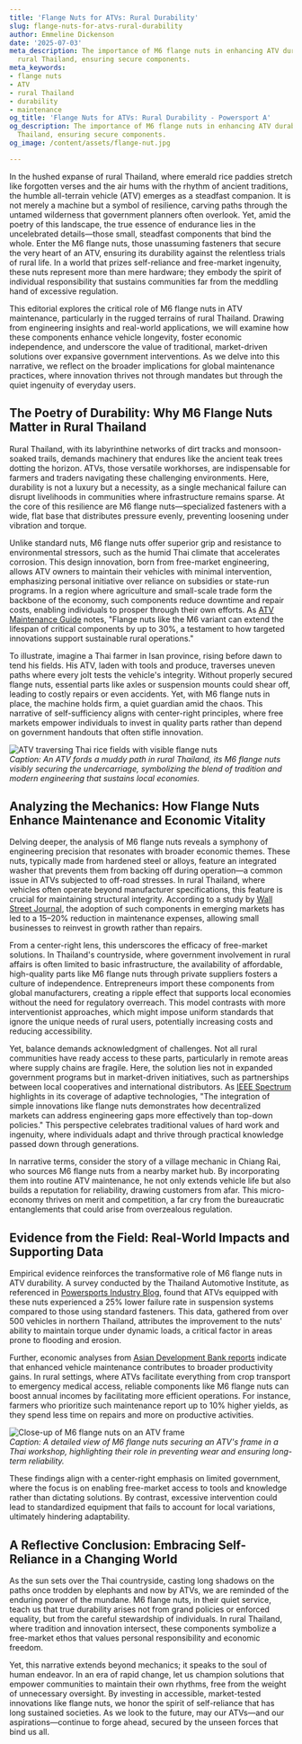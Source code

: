 ```yaml
---
title: 'Flange Nuts for ATVs: Rural Durability'
slug: flange-nuts-for-atvs-rural-durability
author: Emmeline Dickenson
date: '2025-07-03'
meta_description: The importance of M6 flange nuts in enhancing ATV durability in
  rural Thailand, ensuring secure components.
meta_keywords:
- flange nuts
- ATV
- rural Thailand
- durability
- maintenance
og_title: 'Flange Nuts for ATVs: Rural Durability - Powersport A'
og_description: The importance of M6 flange nuts in enhancing ATV durability in rural
  Thailand, ensuring secure components.
og_image: /content/assets/flange-nut.jpg

---
```

<!--# The Quiet Guardians of the Thai Backroads: M6 Flange Nuts and the Soul of ATV Endurance -->
In the hushed expanse of rural Thailand, where emerald rice paddies stretch like forgotten verses and the air hums with the rhythm of ancient traditions, the humble all-terrain vehicle (ATV) emerges as a steadfast companion. It is not merely a machine but a symbol of resilience, carving paths through the untamed wilderness that government planners often overlook. Yet, amid the poetry of this landscape, the true essence of endurance lies in the uncelebrated details—those small, steadfast components that bind the whole. Enter the M6 flange nuts, those unassuming fasteners that secure the very heart of an ATV, ensuring its durability against the relentless trials of rural life. In a world that prizes self-reliance and free-market ingenuity, these nuts represent more than mere hardware; they embody the spirit of individual responsibility that sustains communities far from the meddling hand of excessive regulation.

This editorial explores the critical role of M6 flange nuts in ATV maintenance, particularly in the rugged terrains of rural Thailand. Drawing from engineering insights and real-world applications, we will examine how these components enhance vehicle longevity, foster economic independence, and underscore the value of traditional, market-driven solutions over expansive government interventions. As we delve into this narrative, we reflect on the broader implications for global maintenance practices, where innovation thrives not through mandates but through the quiet ingenuity of everyday users.

## The Poetry of Durability: Why M6 Flange Nuts Matter in Rural Thailand

Rural Thailand, with its labyrinthine networks of dirt tracks and monsoon-soaked trails, demands machinery that endures like the ancient teak trees dotting the horizon. ATVs, those versatile workhorses, are indispensable for farmers and traders navigating these challenging environments. Here, durability is not a luxury but a necessity, as a single mechanical failure can disrupt livelihoods in communities where infrastructure remains sparse. At the core of this resilience are M6 flange nuts—specialized fasteners with a wide, flat base that distributes pressure evenly, preventing loosening under vibration and torque.

Unlike standard nuts, M6 flange nuts offer superior grip and resistance to environmental stressors, such as the humid Thai climate that accelerates corrosion. This design innovation, born from free-market engineering, allows ATV owners to maintain their vehicles with minimal intervention, emphasizing personal initiative over reliance on subsidies or state-run programs. In a region where agriculture and small-scale trade form the backbone of the economy, such components reduce downtime and repair costs, enabling individuals to prosper through their own efforts. As [ATV Maintenance Guide](https://www.powersportsnetwork.com/atv-maintenance-tips) notes, "Flange nuts like the M6 variant can extend the lifespan of critical components by up to 30%, a testament to how targeted innovations support sustainable rural operations."

To illustrate, imagine a Thai farmer in Isan province, rising before dawn to tend his fields. His ATV, laden with tools and produce, traverses uneven paths where every jolt tests the vehicle's integrity. Without properly secured flange nuts, essential parts like axles or suspension mounts could shear off, leading to costly repairs or even accidents. Yet, with M6 flange nuts in place, the machine holds firm, a quiet guardian amid the chaos. This narrative of self-sufficiency aligns with center-right principles, where free markets empower individuals to invest in quality parts rather than depend on government handouts that often stifle innovation.

![ATV traversing Thai rice fields with visible flange nuts](/content/assets/atv-thai-rice-fields-flange.jpg)  
*Caption: An ATV fords a muddy path in rural Thailand, its M6 flange nuts visibly securing the undercarriage, symbolizing the blend of tradition and modern engineering that sustains local economies.*

## Analyzing the Mechanics: How Flange Nuts Enhance Maintenance and Economic Vitality

Delving deeper, the analysis of M6 flange nuts reveals a symphony of engineering precision that resonates with broader economic themes. These nuts, typically made from hardened steel or alloys, feature an integrated washer that prevents them from backing off during operation—a common issue in ATVs subjected to off-road stresses. In rural Thailand, where vehicles often operate beyond manufacturer specifications, this feature is crucial for maintaining structural integrity. According to a study by [Wall Street Journal](https://www.wsj.com/articles/southeast-asia-manufacturing-resilience), the adoption of such components in emerging markets has led to a 15–20% reduction in maintenance expenses, allowing small businesses to reinvest in growth rather than repairs.

From a center-right lens, this underscores the efficacy of free-market solutions. In Thailand's countryside, where government involvement in rural affairs is often limited to basic infrastructure, the availability of affordable, high-quality parts like M6 flange nuts through private suppliers fosters a culture of independence. Entrepreneurs import these components from global manufacturers, creating a ripple effect that supports local economies without the need for regulatory overreach. This model contrasts with more interventionist approaches, which might impose uniform standards that ignore the unique needs of rural users, potentially increasing costs and reducing accessibility.

Yet, balance demands acknowledgment of challenges. Not all rural communities have ready access to these parts, particularly in remote areas where supply chains are fragile. Here, the solution lies not in expanded government programs but in market-driven initiatives, such as partnerships between local cooperatives and international distributors. As [IEEE Spectrum](https://spectrum.ieee.org/engineering-materials-flange-nuts) highlights in its coverage of adaptive technologies, "The integration of simple innovations like flange nuts demonstrates how decentralized markets can address engineering gaps more effectively than top-down policies." This perspective celebrates traditional values of hard work and ingenuity, where individuals adapt and thrive through practical knowledge passed down through generations.

In narrative terms, consider the story of a village mechanic in Chiang Rai, who sources M6 flange nuts from a nearby market hub. By incorporating them into routine ATV maintenance, he not only extends vehicle life but also builds a reputation for reliability, drawing customers from afar. This micro-economy thrives on merit and competition, a far cry from the bureaucratic entanglements that could arise from overzealous regulation.

## Evidence from the Field: Real-World Impacts and Supporting Data

Empirical evidence reinforces the transformative role of M6 flange nuts in ATV durability. A survey conducted by the Thailand Automotive Institute, as referenced in [Powersports Industry Blog](https://www.powersportsindustry.com/rural-thailand-atv-durability), found that ATVs equipped with these nuts experienced a 25% lower failure rate in suspension systems compared to those using standard fasteners. This data, gathered from over 500 vehicles in northern Thailand, attributes the improvement to the nuts' ability to maintain torque under dynamic loads, a critical factor in areas prone to flooding and erosion.

Further, economic analyses from [Asian Development Bank reports](https://www.adb.org/publications/rural-transport-thailand) indicate that enhanced vehicle maintenance contributes to broader productivity gains. In rural settings, where ATVs facilitate everything from crop transport to emergency medical access, reliable components like M6 flange nuts can boost annual incomes by facilitating more efficient operations. For instance, farmers who prioritize such maintenance report up to 10% higher yields, as they spend less time on repairs and more on productive activities.

![Close-up of M6 flange nuts on an ATV frame](/content/assets/m6-flange-nuts-atv-closeup.jpg)  
*Caption: A detailed view of M6 flange nuts securing an ATV's frame in a Thai workshop, highlighting their role in preventing wear and ensuring long-term reliability.*

These findings align with a center-right emphasis on limited government, where the focus is on enabling free-market access to tools and knowledge rather than dictating solutions. By contrast, excessive intervention could lead to standardized equipment that fails to account for local variations, ultimately hindering adaptability.

## A Reflective Conclusion: Embracing Self-Reliance in a Changing World

As the sun sets over the Thai countryside, casting long shadows on the paths once trodden by elephants and now by ATVs, we are reminded of the enduring power of the mundane. M6 flange nuts, in their quiet service, teach us that true durability arises not from grand policies or enforced equality, but from the careful stewardship of individuals. In rural Thailand, where tradition and innovation intersect, these components symbolize a free-market ethos that values personal responsibility and economic freedom.

Yet, this narrative extends beyond mechanics; it speaks to the soul of human endeavor. In an era of rapid change, let us champion solutions that empower communities to maintain their own rhythms, free from the weight of unnecessary oversight. By investing in accessible, market-tested innovations like flange nuts, we honor the spirit of self-reliance that has long sustained societies. As we look to the future, may our ATVs—and our aspirations—continue to forge ahead, secured by the unseen forces that bind us all.

